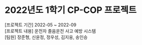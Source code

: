 2022년도 1학기 CP-COP 프로젝트
=============
[프로젝트 기간] 2022-05 ~ 2022-09   
[프로젝트 내용] 운전자 졸음운전 사고 예방 시스템   
[팀원] 장준형, 신윤정, 정우성, 김지웅, 송인승
